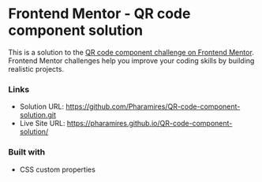 # Frontend Mentor - QR code component solution

This is a solution to the [QR code component challenge on Frontend Mentor](https://www.frontendmentor.io/challenges/qr-code-component-iux_sIO_H). Frontend Mentor challenges help you improve your coding skills by building realistic projects. 


### Links

- Solution URL: https://github.com/Pharamires/QR-code-component-solution.git
- Live Site URL: https://pharamires.github.io/QR-code-component-solution/


### Built with

- CSS custom properties


